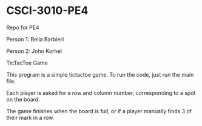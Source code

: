 # CSCI-3010-PE4
Repo for PE4

Person 1: Bella Barbieri

Person 2: John Korhel

TicTacToe Game

This program is a simple tictactoe game. To run the code, just run the main file.

Each player is asked for a row and column number, corresponding to a spot on the board.

The game finishes when the board is full, or if a player manually finds 3 of their mark in a row.
